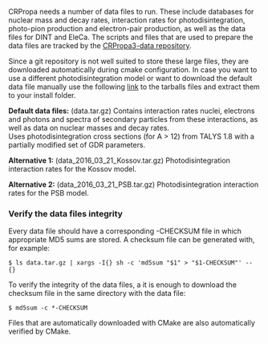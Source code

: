 CRPropa needs a number of data files to run. These include databases for nuclear mass and decay rates, interaction rates for photodisintegration, photo-pion production and electron-pair production, as well as the data files for DINT and EleCa.
The scripts and files that are used to prepare the data files are tracked by the [CRPropa3-data repository](https://github.com/CRPropa/CRPropa3-data).  

Since a git repository is not well suited to store these large files, they are downloaded automatically during cmake configuration. In case you want to use a different photodisintegration model or want to download the default data file manually use the following [link](https://www.desy.de/~crpropa/data/interaction_data/) to the tarballs files and extract them to your install folder. 

**Default data files:** (data.tar.gz)
Contains interaction rates nuclei, electrons and photons and spectra of secondary particles from these interactions, as well as data on nuclear masses and decay rates.  
Uses photodisintegration cross sections (for A > 12) from TALYS 1.8 with a partially modified set of GDR parameters.

**Alternative 1:** (data_2016_03_21_Kossov.tar.gz)
Photodisintegration interaction rates for the Kossov model.

**Alternative 2:** (data_2016_03_21_PSB.tar.gz)
Photodisintegration interaction rates for the PSB model.

### Verify the data files integrity

Every data file should have a corresponding -CHECKSUM file in which appropriate MD5 sums are stored. A checksum file can be generated with, for example:
```
$ ls data.tar.gz | xargs -I{} sh -c 'md5sum "$1" > "$1-CHECKSUM"' -- {}
```
To verify the integrity of the data files, a it is enough to download the checksum file in the same directory with the data file:
```
$ md5sum -c *-CHECKSUM
```
Files that are automatically downloaded with CMake are also automatically verified by CMake.